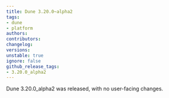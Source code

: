 ```yaml
---
title: Dune 3.20.0~alpha2
tags:
- dune
- platform
authors:
contributors:
changelog:
versions:
unstable: true
ignore: false
github_release_tags:
- 3.20.0_alpha2
---
```


Dune 3.20.0_alpha2 was released, with no user-facing changes.